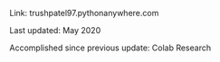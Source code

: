 Link: trushpatel97.pythonanywhere.com 

Last updated: May 2020

Accomplished since previous update: Colab Research
